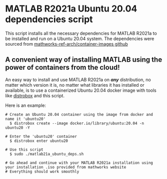 # MATLAB R2021a Ubuntu 20.04 dependencies script
  
This script installs all the necessary dependencies for MATLAB R2021a to be installed and run on a Ubuntu 20.04 system.
The dependencies were sourced from [mathworks-ref-arch/container-images github](https://github.com/mathworks-ref-arch/container-images)  

## A convenient way of installing MATLAB using the power of containers from the cloud!
An easy way to install and use MATLAB R2021a on ***any*** distribution, no matter which version it is, no matter what libraries it has installed or available, is to use a containerized Ubuntu 20.04 docker image with tools like [distrobox](https://github.com/89luca89/distrobox) and this script.  

Here is an example:
```
# Create an Ubuntu 20.04 container using the image from docker and name it 'ubuntu20'
  $ distrobox create --image docker.io/library/ubuntu:20.04 -n ubuntu20 -Y

# Enter the 'ubuntu20' container
  $ distrobox enter ubuntu20

# Use this script
  $ sudo ./matlab21a_ubuntu_deps.sh

# Go ahead and continue with your MATLAB R2021a installation using your installation .iso provided from mathworks website
# Everything should work smoothly
```
